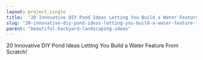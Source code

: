 ```yaml
---
layout: project_single
title:  "20 Innovative DIY Pond Ideas Letting You Build a Water Feature From Scratch!"
slug: "20-innovative-diy-pond-ideas-letting-you-build-a-water-feature-from-scratch"
parent: "beautiful-backyard-landscaping-ideas"
---
```

20 Innovative DIY Pond Ideas Letting You Build a Water Feature From Scratch!